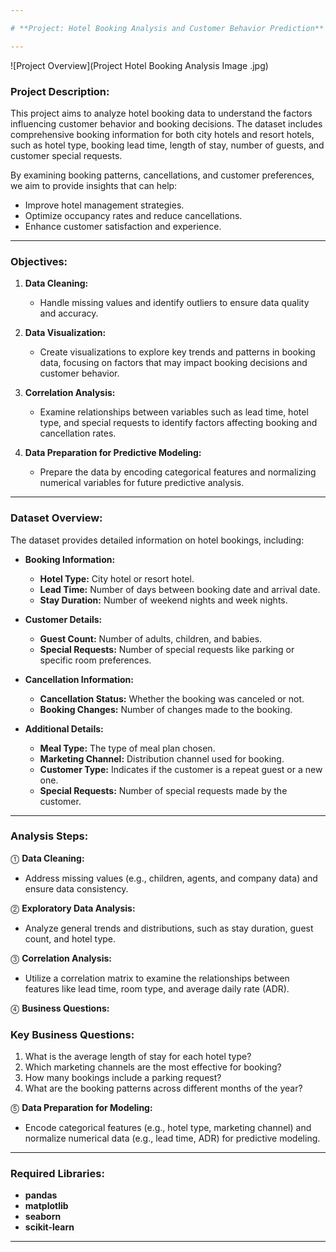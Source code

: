 ```yaml
---

# **Project: Hotel Booking Analysis and Customer Behavior Prediction**

---
```


![Project Overview](Project Hotel Booking Analysis Image .jpg)

### **Project Description:**

This project aims to analyze hotel booking data to understand the factors influencing customer behavior and booking decisions. The dataset includes comprehensive booking information for both city hotels and resort hotels, such as hotel type, booking lead time, length of stay, number of guests, and customer special requests.

By examining booking patterns, cancellations, and customer preferences, we aim to provide insights that can help:

- Improve hotel management strategies.
- Optimize occupancy rates and reduce cancellations.
- Enhance customer satisfaction and experience.

---

### **Objectives:**

1. **Data Cleaning:**
   - Handle missing values and identify outliers to ensure data quality and accuracy.

2. **Data Visualization:**
   - Create visualizations to explore key trends and patterns in booking data, focusing on factors that may impact booking decisions and customer behavior.

3. **Correlation Analysis:**
   - Examine relationships between variables such as lead time, hotel type, and special requests to identify factors affecting booking and cancellation rates.

4. **Data Preparation for Predictive Modeling:**
   - Prepare the data by encoding categorical features and normalizing numerical variables for future predictive analysis.

---

### **Dataset Overview:**

The dataset provides detailed information on hotel bookings, including:

- **Booking Information:**
  - **Hotel Type:** City hotel or resort hotel.
  - **Lead Time:** Number of days between booking date and arrival date.
  - **Stay Duration:** Number of weekend nights and week nights.

- **Customer Details:**
  - **Guest Count:** Number of adults, children, and babies.
  - **Special Requests:** Number of special requests like parking or specific room preferences.

- **Cancellation Information:**
  - **Cancellation Status:** Whether the booking was canceled or not.
  - **Booking Changes:** Number of changes made to the booking.

- **Additional Details:**
  - **Meal Type:** The type of meal plan chosen.
  - **Marketing Channel:** Distribution channel used for booking.
  - **Customer Type:** Indicates if the customer is a repeat guest or a new one.
  - **Special Requests:** Number of special requests made by the customer.

---

### **Analysis Steps:**

⓵ **Data Cleaning:**
   - Address missing values (e.g., children, agents, and company data) and ensure data consistency.

⓶ **Exploratory Data Analysis:**
   - Analyze general trends and distributions, such as stay duration, guest count, and hotel type.

⓷ **Correlation Analysis:**
   - Utilize a correlation matrix to examine the relationships between features like lead time, room type, and average daily rate (ADR).

⓸ **Business Questions:**

   ### **Key Business Questions:**

   1. What is the average length of stay for each hotel type?
   2. Which marketing channels are the most effective for booking?
   3. How many bookings include a parking request?
   4. What are the booking patterns across different months of the year?

⓹ **Data Preparation for Modeling:**
   - Encode categorical features (e.g., hotel type, marketing channel) and normalize numerical data (e.g., lead time, ADR) for predictive modeling.

---

### **Required Libraries:**

- **pandas**
- **matplotlib**
- **seaborn**
- **scikit-learn**

---
